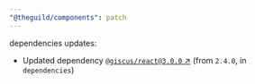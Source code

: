 ```yaml
---
"@theguild/components": patch
---
```

dependencies updates:
  - Updated dependency [`@giscus/react@3.0.0` ↗︎](https://www.npmjs.com/package/@giscus/react/v/3.0.0) (from `2.4.0`, in `dependencies`)
